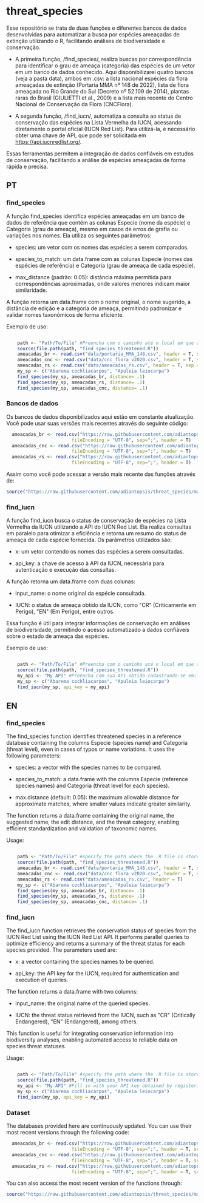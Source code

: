 # threat_species
Esse repositório se trata de duas funções e diferentes bancos de dados desenvolvidas para automatizar a busca por espécies ameaçadas de extinção utilizando o R, facilitando análises de biodiversidade e conservação.

* A primeira função, /find_species/, realiza buscas por correspondência para identificar o grau de ameaça (categoria) das espécies de um vetor em um banco de dados conhecido. Aqui disponibilizarei quatro bancos (veja a pasta data), ambos em .csv: a lista nacional espécies da flora ameaçadas de extinção (Portaria MMA nº 148 de 2022), lista de flora ameaçada no Rio Grande do Sul (Decreto nº 52.109 de 2014), plantas raras do Brasil (GIULIETTI et al., 2009) e a lista mais recente do Centro Nacional de Conservação da Flora (CNCFlora).

* A segunda função, /find_iucn/, automatiza a consulta ao status de conservação das espécies na Lista Vermelha da IUCN, acessando diretamente o portal oficial (IUCN Red List). Para utilizá-la, é necessário obter uma chave de API, que pode ser solicitada em https://api.iucnredlist.org/.

Essas ferramentas permitem a integração de dados confiáveis em estudos de conservação, facilitando a análise de espécies ameaçadas de forma rápida e precisa.

## PT
### find_species 
A função find_species identifica espécies ameaçadas em um banco de dados de referência que contém as colunas Especie (nome da espécie) e Categoria (grau de ameaça), mesmo em casos de erros de grafia ou variações nos nomes. Ela utiliza os seguintes parâmetros:

* species: um vetor com os nomes das espécies a serem comparados.

* species_to_match: um data.frame com as colunas Especie (nomes das espécies de referência) e Categoria (grau de ameaça de cada espécie).

* max_distance (padrão: 0.05): distância máxima permitida para correspondências aproximadas, onde valores menores indicam maior similaridade.

A função retorna um data.frame com o nome original, o nome sugerido, a distância de edição e a categoria de ameaça, permitindo padronizar e validar nomes taxonômicos de forma eficiente.

Exemplo de uso: 
```r

    path <- "Path/To/File" #Preencha com o caminho até o local em que a função está armazenada
    source(file.path(path, "find_species_threatened.R"))
    ameacadas_br <- read.csv("data/portaria_MMA_148.csv", header = T, sep = ";")
    ameacadas_cnc <- read.csv("data/cnc_flora_v2020.csv", header = T, sep = ";")
    ameacadas_rs <- read.csv("data/ameacadas_rs.csv", header = T, sep = ";")
    my_sp <- c("Abarema cochliacarpos", "Apuleia leiocarpa")
    find_species(my_sp, ameacadas_br, distance= .1)
    find_species(my_sp, ameacadas_rs, distance= .1)
    find_species(my_sp, ameacadas_cnc, distance= .1)
```
### Bancos de dados
Os bancos de dados disponibilizados aqui estão em constante atualização. Você pode usar suas versões mais recentes através do seguinte código:

```r
  ameacadas_br <- read.csv("https://raw.githubusercontent.com/adiantopsis/threat_species/main/data/portaria_MMA_148_22.csv", 
                        fileEncoding = "UTF-8", sep=";", header = T)
  ameacadas_cnc <- read.csv("https://raw.githubusercontent.com/adiantopsis/threat_species/main/data/cnc_flora_v2020.csv", 
                        fileEncoding = "UTF-8", sep=";", header = T)
  ameacadas_rs <- read.csv("https://raw.githubusercontent.com/adiantopsis/threat_species/main/data/ameacadas_rs.csv",
                        fileEncoding = "UTF-8", sep=";", header = T)
```
Assim como você pode acessar a versão mais recente das funções através de: 
```r
source("https://raw.githubusercontent.com/adiantopsis/threat_species/main/find_species_threatened.R")
```

### find_iucn
A função find_iucn busca o status de conservação de espécies na Lista Vermelha da IUCN utilizando a API do IUCN Red List. Ela realiza consultas em paralelo para otimizar a eficiência e retorna um resumo do status de ameaça de cada espécie fornecida. Os parâmetros utilizados são:

* x: um vetor contendo os nomes das espécies a serem consultadas.

* api_key: a chave de acesso à API da IUCN, necessária para autenticação e execução das consultas.

A função retorna um data.frame com duas colunas:

* input_name: o nome original da espécie consultada.

* IUCN: o status de ameaça obtido da IUCN, como "CR" (Criticamente em Perigo), "EN" (Em Perigo), entre outros.

Essa função é útil para integrar informações de conservação em análises de biodiversidade, permitindo o acesso automatizado a dados confiáveis sobre o estado de ameaça das espécies.

Exemplo de uso: 

```r

    path <- "Path/To/File" #Preencha com o caminho até o local em que a função está armazenada
    source(file.path(path, "find_species_threatened.R"))
    my_api <- "My API" #Preencha com sua API obtida cadastrando-se em: https://api.iucnredlist.org/
    my_sp <- c("Abarema cochliacarpos", "Apuleia leiocarpa")
    find_iucn(my_sp, api_key = my_api)
```

## EN
### find_species 
The find_species function identifies threatened species in a reference database containing the columns Especie (species name) and Categoria (threat level), even in cases of typos or name variations. It uses the following parameters:

  *  species: a vector with the species names to be compared.

   * species_to_match: a data.frame with the columns Especie (reference species names) and Categoria (threat level for each species).

* max.distance (default: 0.05): the maximum allowable distance for approximate matches, where smaller values indicate greater similarity.

The function returns a data.frame containing the original name, the suggested name, the edit distance, and the threat category, enabling efficient standardization and validation of taxonomic names.

Usage: 
```r

    path <- "Path/To/File" #specify the path where the .R file is stored
    source(file.path(path, "find_species_threatened.R"))
    ameacadas_br <- read.csv("data/portaria_MMA_148.csv", header = T, sep=";")
    ameacadas_cnc <- read.csv("data/cnc_flora_v2020.csv", header = T, sep = ";")
    ameacadas_rs <- read.csv("data/ameacadas_rs.csv", header = T)
    my_sp <- c("Abarema cochliacarpos", "Apuleia leiocarpa")
    find_species(my_sp, ameacadas_br, distance= .1)
    find_species(my_sp, ameacadas_rs, distance= .1)
    find_species(my_sp, ameacadas_cnc, distance= .1)
```
    

### find_iucn
The find_iucn function retrieves the conservation status of species from the IUCN Red List using the IUCN Red List API. It performs parallel queries to optimize efficiency and returns a summary of the threat status for each species provided. The parameters used are:

*    x: a vector containing the species names to be queried.

*    api_key: the API key for the IUCN, required for authentication and execution of queries.

The function returns a data.frame with two columns:

*    input_name: the original name of the queried species.

 *   IUCN: the threat status retrieved from the IUCN, such as "CR" (Critically Endangered), "EN" (Endangered), among others.

This function is useful for integrating conservation information into biodiversity analyses, enabling automated access to reliable data on species threat statuses.

Usage: 

```r

    path <- "Path/To/File" #specify the path where the .R file is stored
    source(file.path(path, "find_species_threatened.R"))
    my_api <- "My API" #Fill in with your API key obtained by registering at: https://api.iucnredlist.org/
    my_sp <- c("Abarema cochliacarpos", "Apuleia leiocarpa")
    find_iucn(my_sp, api_key = my_api)
```

### Dataset 
The databases provided here are continuously updated. You can use their most recent versions through the following code:

```r
  ameacadas_br <- read.csv("https://raw.githubusercontent.com/adiantopsis/threat_species/main/data/portaria_MMA_148_22.csv", 
                        fileEncoding = "UTF-8", sep=";", header = T, sep = ";")
  ameacadas_cnc <- read.csv("https://raw.githubusercontent.com/adiantopsis/threat_species/main/data/cnc_flora_v2020.csv", 
                        fileEncoding = "UTF-8", sep=";", header = T, sep = ";")
  ameacadas_rs <- read.csv("https://raw.githubusercontent.com/adiantopsis/threat_species/main/data/ameacadas_rs.csv",
                        fileEncoding = "UTF-8", sep=";", header = T, sep = ";")
```
You can also access the most recent version of the functions through:

```r
source("https://raw.githubusercontent.com/adiantopsis/threat_species/main/find_species_threatened.R")
```
